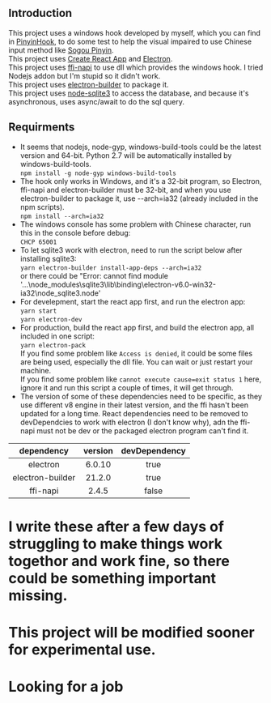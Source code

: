 ## Introduction
This project uses a windows hook developed by myself, which you can find in [PinyinHook](https://github.com/angryshhh/PinyinHook), to do some test to help the visual impaired to use Chinese input method like [Sogou Pinyin](https://pinyin.sogou.com).<br />
This project uses [Create React App](https://github.com/facebook/create-react-app) and [Electron](https://github.com/electron/electron).<br />
This project uses [ffi-napi](https://github.com/node-ffi-napi/node-ffi-napi) to use dll which provides the windows hook. I tried Nodejs addon but I'm stupid so it didn't work.<br >
This project uses [electron-builder](https://github.com/electron-userland/electron-builder) to package it.<br />
This project uses [node-sqlite3](https://github.com/mapbox/node-sqlite3) to access the database, and because it's asynchronous, uses async/await to do the sql query.<br />
## Requirments
+ It seems that nodejs, node-gyp, windows-build-tools could be the latest version and 64-bit. Python 2.7 will be automatically installed by windows-build-tools.<br />
`npm install -g node-gyp windows-build-tools`<br />
+ The hook only works in Windows, and it's a 32-bit program, so Electron, ffi-napi and electron-builder must be 32-bit, and when you use electron-builder to package it, use --arch=ia32 (already included in the npm scripts). <br />
`npm install --arch=ia32`<br />
+ The windows console has some problem with Chinese character, run this in the console before debug:<br />
`CHCP 65001`
+ To let sqlite3 work with electron, need to run the script below after installing sqlite3:<br />
`yarn electron-builder install-app-deps --arch=ia32`<br />
or there could be "Error: cannot find module '...\node_modules\sqlite3\lib\binding\electron-v6.0-win32-ia32\node_sqlite3.node'<br />
+ For develepment, start the react app first, and run the electron app:<br />
`yarn start`<br />
`yarn electron-dev`<br />
+ For production, build the react app first, and build the electron app, all included in one script: <br />
`yarn electron-pack`<br />
If you find some problem like `Access is denied`, it could be some files are being used, especially the dll file. You can wait or just restart your machine.<br />
If you find some problem like `cannot execute cause=exit status 1` here, ignore it and run this script a couple of times, it will get through.<br />
+ The version of some of these dependencies need to be specific, as they use different v8 engine in their latest version, and the ffi hasn't been updated for a long time. React dependencies need to be removed to devDependcies to work with electron (I don't know why), adn the ffi-napi must not be dev or the packaged electron program can't find it.<br />

dependency|version|devDependency
:-:|:-:|:-:
electron|6.0.10|true
electron-builder|21.2.0|true
ffi-napi|2.4.5|false

# I write these after a few days of struggling to make things work togethor and work fine, so there could be something important missing.
# This project will be modified sooner for experimental use.
# Looking for a job